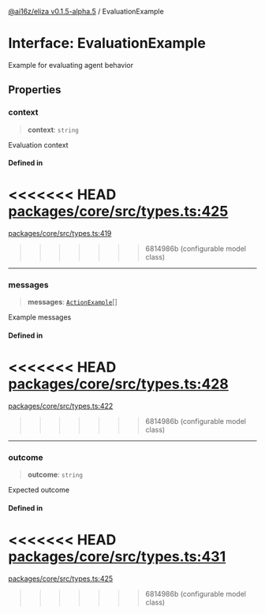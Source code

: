 [@ai16z/eliza v0.1.5-alpha.5](../index.md) / EvaluationExample

# Interface: EvaluationExample

Example for evaluating agent behavior

## Properties

### context

> **context**: `string`

Evaluation context

#### Defined in

<<<<<<< HEAD
[packages/core/src/types.ts:425](https://github.com/ai16z/eliza/blob/main/packages/core/src/types.ts#L425)
=======
[packages/core/src/types.ts:419](https://github.com/ai16z/eliza/blob/main/packages/core/src/types.ts#L419)
>>>>>>> 6814986b (configurable model class)

***

### messages

> **messages**: [`ActionExample`](ActionExample.md)[]

Example messages

#### Defined in

<<<<<<< HEAD
[packages/core/src/types.ts:428](https://github.com/ai16z/eliza/blob/main/packages/core/src/types.ts#L428)
=======
[packages/core/src/types.ts:422](https://github.com/ai16z/eliza/blob/main/packages/core/src/types.ts#L422)
>>>>>>> 6814986b (configurable model class)

***

### outcome

> **outcome**: `string`

Expected outcome

#### Defined in

<<<<<<< HEAD
[packages/core/src/types.ts:431](https://github.com/ai16z/eliza/blob/main/packages/core/src/types.ts#L431)
=======
[packages/core/src/types.ts:425](https://github.com/ai16z/eliza/blob/main/packages/core/src/types.ts#L425)
>>>>>>> 6814986b (configurable model class)
